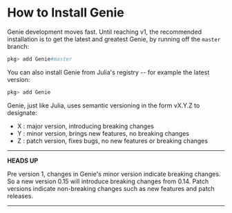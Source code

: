 # How to Install Genie

Genie development moves fast. Until reaching v1, the recommended installation is to get the latest and greatest Genie, by running off the `master` branch:

```julia
pkg> add Genie#master
```

You can also install Genie from Julia's registry -- for example the latest version:

```julia
pkg> add Genie
```

Genie, just like Julia, uses semantic versioning in the form vX.Y.Z to designate:

- X : major version, introducing breaking changes
- Y : minor version, brings new features, no breaking changes
- Z : patch version, fixes bugs, no new features or breaking changes

---
**HEADS UP**

Pre version 1, changes in Genie's minor version indicate breaking changes. So a new version 0.15 will introduce breaking changes from 0.14. Patch versions indicate non-breaking changes such as new features and patch releases.

---
